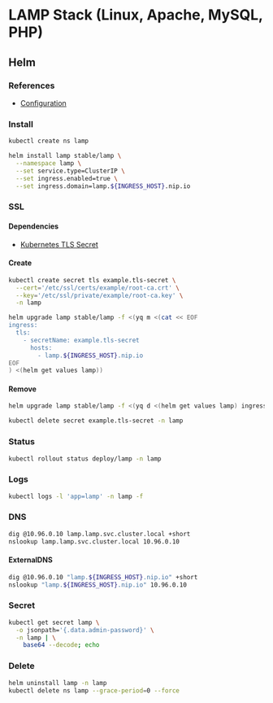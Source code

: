 # LAMP Stack (Linux, Apache, MySQL, PHP)

## Helm

### References

- [Configuration](https://github.com/helm/charts/tree/master/stable/lamp#configuration)

### Install

```sh
kubectl create ns lamp
```

```sh
helm install lamp stable/lamp \
  --namespace lamp \
  --set service.type=ClusterIP \
  --set ingress.enabled=true \
  --set ingress.domain=lamp.${INGRESS_HOST}.nip.io
```

### SSL

#### Dependencies

- [Kubernetes TLS Secret](/k8s-tls-secret.md)

#### Create

```sh
kubectl create secret tls example.tls-secret \
  --cert='/etc/ssl/certs/example/root-ca.crt' \
  --key='/etc/ssl/private/example/root-ca.key' \
  -n lamp
```

```sh
helm upgrade lamp stable/lamp -f <(yq m <(cat << EOF
ingress:
  tls:
    - secretName: example.tls-secret
      hosts:
        - lamp.${INGRESS_HOST}.nip.io
EOF
) <(helm get values lamp))
```

#### Remove

```sh
helm upgrade lamp stable/lamp -f <(yq d <(helm get values lamp) ingress.tls)

kubectl delete secret example.tls-secret -n lamp
```

### Status

```sh
kubectl rollout status deploy/lamp -n lamp
```

### Logs

```sh
kubectl logs -l 'app=lamp' -n lamp -f
```

### DNS

```sh
dig @10.96.0.10 lamp.lamp.svc.cluster.local +short
nslookup lamp.lamp.svc.cluster.local 10.96.0.10
```

#### ExternalDNS

```sh
dig @10.96.0.10 "lamp.${INGRESS_HOST}.nip.io" +short
nslookup "lamp.${INGRESS_HOST}.nip.io" 10.96.0.10
```

### Secret

```sh
kubectl get secret lamp \
  -o jsonpath='{.data.admin-password}' \
  -n lamp | \
    base64 --decode; echo
```

### Delete

```sh
helm uninstall lamp -n lamp
kubectl delete ns lamp --grace-period=0 --force
```
